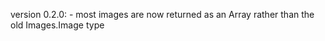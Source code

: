 version 0.2.0:
    - most images are now returned as an Array rather than the old Images.Image type
